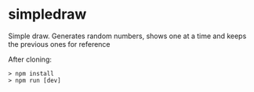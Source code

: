 # simpledraw
Simple draw. Generates random numbers, shows one at a time and keeps the previous ones for reference

After cloning:
```> cd sorteios2
> npm install
> npm run [dev]
